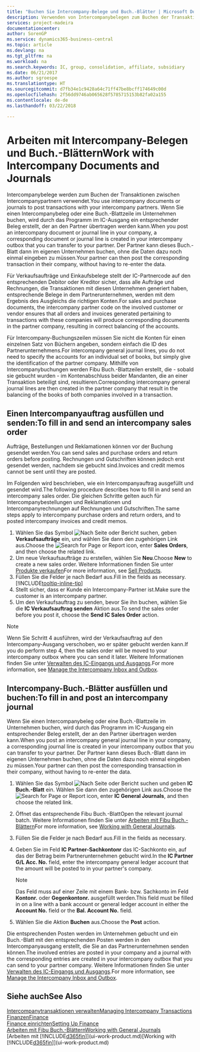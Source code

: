```yaml
---
title: "Buchen Sie Intercompany-Belege und Buch.-Blätter | Microsoft Docs"
description: Verwenden von Intercompanybelegen zum Buchen der Transaktionen zwischen Intercompanypartnern
services: project-madeira
documentationcenter: 
author: SorenGP
ms.service: dynamics365-business-central
ms.topic: article
ms.devlang: na
ms.tgt_pltfrm: na
ms.workload: na
ms.search.keywords: IC, group, consolidation, affiliate, subsidiary
ms.date: 06/21/2017
ms.author: sgroespe
ms.translationtype: HT
ms.sourcegitcommit: d7fb34e1c9428a64c71ff47be8bcff174649c00d
ms.openlocfilehash: 2f56dd9746ab065628f5785715153b82fa02a155
ms.contentlocale: de-de
ms.lasthandoff: 03/22/2018

---
```

# <a name="work-with-intercompany-documents-and-journals"></a><span data-ttu-id="81320-103">Arbeiten mit Intercompany-Belegen und Buch.-Blättern</span><span class="sxs-lookup"><span data-stu-id="81320-103">Work with Intercompany Documents and Journals</span></span>
<span data-ttu-id="81320-104">Intercompanybelege werden zum Buchen der Transaktionen zwischen Intercompanypartnern verwendet.</span><span class="sxs-lookup"><span data-stu-id="81320-104">You use intercompany documents or journals to post transactions with your intercompany partners.</span></span> <span data-ttu-id="81320-105">Wenn Sie einen Intercompanybeleg oder eine Buch.-Blattzeile im Unternehmen buchen, wird durch das Programm im IC-Ausgang ein entsprechender Beleg erstellt, der an den Partner übertragen werden kann.</span><span class="sxs-lookup"><span data-stu-id="81320-105">When you post an intercompany document or journal line in your company, a corresponding document or journal line is created in your intercompany outbox that you can transfer to your partner.</span></span> <span data-ttu-id="81320-106">Der Partner kann dieses Buch.-Blatt dann im eigenen Unternehmen buchen, ohne die Daten dazu noch einmal eingeben zu müssen.</span><span class="sxs-lookup"><span data-stu-id="81320-106">Your partner can then post the corresponding transaction in their company, without having to re-enter the data.</span></span>

<span data-ttu-id="81320-107">Für Verkaufsaufträge und Einkaufsbelege stellt der IC-Partnercode auf den entsprechenden Debitor oder Kreditor sicher, dass alle Aufträge und Rechnungen, die Transaktionen mit diesen Unternehmen generiert haben, entsprechende Belege in dem Partnerunternehmen, werden mit dem Ergebnis des Ausgleichs die richtigen Konten.</span><span class="sxs-lookup"><span data-stu-id="81320-107">For sales and purchase documents, the intercompany partner code on the involved customer or vendor ensures that all orders and invoices generated pertaining to transactions with these companies will produce corresponding documents in the partner company, resulting in correct balancing of the accounts.</span></span>

<span data-ttu-id="81320-108">Für Intercompany-Buchungszeilen müssen Sie nicht die Konten für einen einzelnen Satz von Büchern angeben, sondern einfach die ID des Partnerunternehmens.</span><span class="sxs-lookup"><span data-stu-id="81320-108">For intercompany general journal lines, you do not need to specify the accounts for an individual set of books, but simply give the identification of the partner company.</span></span> <span data-ttu-id="81320-109">Mithilfe von Intercompanybuchungen werden Fibu Buch.-Blattzeilen erstellt, die - sobald sie gebucht wurden - im Kontenabschluss beider Mandanten, die an einer Transaktion beteiligt sind, resultieren.</span><span class="sxs-lookup"><span data-stu-id="81320-109">Corresponding intercompany general journal lines are then created in the partner company that result in the balancing of the books of both companies involved in a transaction.</span></span>

## <a name="to-fill-in-and-send-an-intercompany-sales-order"></a><span data-ttu-id="81320-110">Einen Intercompanyauftrag ausfüllen und senden:</span><span class="sxs-lookup"><span data-stu-id="81320-110">To fill in and send an intercompany sales order</span></span>
<span data-ttu-id="81320-111">Aufträge, Bestellungen und Reklamationen können vor der Buchung gesendet werden.</span><span class="sxs-lookup"><span data-stu-id="81320-111">You can send sales and purchase orders and return orders before posting.</span></span> <span data-ttu-id="81320-112">Rechnungen und Gutschriften können jedoch erst gesendet werden, nachdem sie gebucht sind.</span><span class="sxs-lookup"><span data-stu-id="81320-112">Invoices and credit memos cannot be sent until they are posted.</span></span>

<span data-ttu-id="81320-113">Im Folgenden wird beschrieben, wie ein Intercompanyauftrag ausgefüllt und gesendet wird.</span><span class="sxs-lookup"><span data-stu-id="81320-113">The following procedure describes how to fill in and send an intercompany sales order.</span></span> <span data-ttu-id="81320-114">Die gleichen Schritte gelten auch für Intercompanybestellungen und Reklamationen und Intercompanyrechnungen auf Rechnungen und Gutschriften.</span><span class="sxs-lookup"><span data-stu-id="81320-114">The same steps apply to intercompany purchase orders and return orders, and to posted intercompany invoices and credit memos.</span></span>  

1. <span data-ttu-id="81320-115">Wählen Sie das Symbol ![Nach Seite oder Bericht suchen](media/ui-search/search_small.png "Symbol Nach Seite oder Bericht suchen"), geben **Verkaufsaufträge** ein, und wählen Sie dann den zugehörigen Link aus.</span><span class="sxs-lookup"><span data-stu-id="81320-115">Choose the ![Search for Page or Report](media/ui-search/search_small.png "Search for Page or Report icon") icon, enter **Sales Orders**, and then choose the related link.</span></span>  
2. <span data-ttu-id="81320-116">Um neue Verkaufsaufträge zu erstellen, wählen Sie **Neu**.</span><span class="sxs-lookup"><span data-stu-id="81320-116">Choose **New** to create a new sales order.</span></span> <span data-ttu-id="81320-117">Weitere Informationen finden Sie unter [Produkte verkaufen](sales-how-sell-products.md)</span><span class="sxs-lookup"><span data-stu-id="81320-117">For more information, see [Sell Products](sales-how-sell-products.md).</span></span>  
3. <span data-ttu-id="81320-118">Füllen Sie die Felder je nach Bedarf aus.</span><span class="sxs-lookup"><span data-stu-id="81320-118">Fill in the fields as necessary.</span></span> [!INCLUDE[tooltip-inline-tip](includes/tooltip-inline-tip_md.md)]
4. <span data-ttu-id="81320-119">Stellt sicher, dass er Kunde ein Intercompany-Partner ist.</span><span class="sxs-lookup"><span data-stu-id="81320-119">Make sure the customer is an intercompany partner.</span></span>
5. <span data-ttu-id="81320-120">Um den Verkaufsauftrag zu senden, bevor Sie ihn buchen, wählen Sie die **IC Verkaufsauftrag senden** Aktion aus.</span><span class="sxs-lookup"><span data-stu-id="81320-120">To send the sales order before you post it, choose the **Send IC Sales Order** action.</span></span>

> [!NOTE]
> <span data-ttu-id="81320-121">Wenn Sie Schritt 4 ausführen, wird der Verkaufsauftrag auf den Intercompany-Ausgang verschoben, wo er später gebucht werden kann.</span><span class="sxs-lookup"><span data-stu-id="81320-121">If you do perform step 4, then the sales order will be moved to your intercompany outbox where you can send it later.</span></span> <span data-ttu-id="81320-122">Weitere Informationen finden Sie unter [Verwalten des IC-Eingangs und Ausgangs](intercompany-how-manage-intercompany-inbox.md).</span><span class="sxs-lookup"><span data-stu-id="81320-122">For more information, see [Manage the Intercompany Inbox and Outbox](intercompany-how-manage-intercompany-inbox.md).</span></span>

## <a name="to-fill-in-and-post-an-intercompany-journal"></a><span data-ttu-id="81320-123">Intercompany-Buch.-Blätter ausfüllen und buchen:</span><span class="sxs-lookup"><span data-stu-id="81320-123">To fill in and post an intercompany journal</span></span>
<span data-ttu-id="81320-124">Wenn Sie einen Intercompanybeleg oder eine Buch.-Blattzeile im Unternehmen buchen, wird durch das Programm im IC-Ausgang ein entsprechender Beleg erstellt, der an den Partner übertragen werden kann.</span><span class="sxs-lookup"><span data-stu-id="81320-124">When you post an intercompany general journal line in your company, a corresponding journal line is created in your intercompany outbox that you can transfer to your partner.</span></span> <span data-ttu-id="81320-125">Der Partner kann dieses Buch.-Blatt dann im eigenen Unternehmen buchen, ohne die Daten dazu noch einmal eingeben zu müssen.</span><span class="sxs-lookup"><span data-stu-id="81320-125">Your partner can then post the corresponding transaction in their company, without having to re-enter the data.</span></span>

1. <span data-ttu-id="81320-126">Wählen Sie das Symbol ![Nach Seite oder Bericht suchen](media/ui-search/search_small.png "Nach Seite oder Bericht suchen") und geben **IC Buch.-Blatt** ein. Wählen Sie dann den zugehörigen Link aus.</span><span class="sxs-lookup"><span data-stu-id="81320-126">Choose the ![Search for Page or Report](media/ui-search/search_small.png "Search for Page or Report icon") icon, enter **IC General Journals**, and then choose the related link.</span></span>  
2. <span data-ttu-id="81320-127">Öffnet das entsprechende Fibu Buch.-Blatt</span><span class="sxs-lookup"><span data-stu-id="81320-127">Open the relevant journal batch.</span></span> <span data-ttu-id="81320-128">Weitere Informationen finden Sie unter [Arbeiten mit Fibu Buch.-Blättern](ui-work-general-journals.md)</span><span class="sxs-lookup"><span data-stu-id="81320-128">For more information, see [Working with General Journals](ui-work-general-journals.md).</span></span>
3. <span data-ttu-id="81320-129">Füllen Sie die Felder je nach Bedarf aus.</span><span class="sxs-lookup"><span data-stu-id="81320-129">Fill in the fields as necessary.</span></span>
4. <span data-ttu-id="81320-130">Geben Sie im Feld **IC Partner-Sachkontonr** das IC-Sachkonto ein, auf das der Betrag beim Partnerunternehmen gebucht wird.</span><span class="sxs-lookup"><span data-stu-id="81320-130">In the **IC Partner G/L Acc. No.** field, enter the intercompany general ledger account that the amount will be posted to in your partner's company.</span></span>

    > [!NOTE]
    > <span data-ttu-id="81320-131">Das Feld muss auf einer Zeile mit einem Bank- bzw. Sachkonto im Feld **Kontonr.** oder  **Gegenkontonr.** ausgefüllt werden.</span><span class="sxs-lookup"><span data-stu-id="81320-131">This field must be filled in on a line with a bank account or general ledger account in either the **Account No.** field or the **Bal. Account No.** field.</span></span>  
5. <span data-ttu-id="81320-132">Wählen Sie die Aktion **Buchen** aus.</span><span class="sxs-lookup"><span data-stu-id="81320-132">Choose the **Post** action.</span></span>

<span data-ttu-id="81320-133">Die entsprechenden Posten werden im Unternehmen gebucht und ein Buch.-Blatt mit den entsprechenden Posten werden in den Intercompanyausgang erstellt, die Sie an das Partnerunternehmen senden können.</span><span class="sxs-lookup"><span data-stu-id="81320-133">The involved entries are posted in your company and a journal with the corresponding entries are created in your intercompany outbox that you can send to your partner company.</span></span> <span data-ttu-id="81320-134">Weitere Informationen finden Sie unter [Verwalten des IC-Eingangs und Ausgangs](intercompany-how-manage-intercompany-inbox.md).</span><span class="sxs-lookup"><span data-stu-id="81320-134">For more information, see [Manage the Intercompany Inbox and Outbox](intercompany-how-manage-intercompany-inbox.md).</span></span> 

## <a name="see-also"></a><span data-ttu-id="81320-135">Siehe auch</span><span class="sxs-lookup"><span data-stu-id="81320-135">See Also</span></span>
[<span data-ttu-id="81320-136">Intercompanytransaktionen verwalten</span><span class="sxs-lookup"><span data-stu-id="81320-136">Managing Intercompany Transactions</span></span>](intercompany-manage.md)  
[<span data-ttu-id="81320-137">Finanzen</span><span class="sxs-lookup"><span data-stu-id="81320-137">Finance</span></span>](finance.md)  
[<span data-ttu-id="81320-138">Finance einrichten</span><span class="sxs-lookup"><span data-stu-id="81320-138">Setting Up Finance</span></span>](finance-setup-finance.md)  
[<span data-ttu-id="81320-139">Arbeiten mit Fibu Buch.-Blättern</span><span class="sxs-lookup"><span data-stu-id="81320-139">Working with General Journals</span></span>](ui-work-general-journals.md)  
<span data-ttu-id="81320-140">[Arbeiten mit [!INCLUDE[d365fin](includes/d365fin_md.md)]](ui-work-product.md)</span><span class="sxs-lookup"><span data-stu-id="81320-140">[Working with [!INCLUDE[d365fin](includes/d365fin_md.md)]](ui-work-product.md)</span></span>

